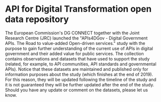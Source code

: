 # API for Digital Transformation open data repository
The European Commission's DG CONNECT together with the Joint Research Centre (JRC) launched the "APIs4DGov - Digital Government APIs. The Road to value-added Open-driven services." study with the purpose to gain further understanding of the current use of APIs in digital government and their added value for public services.
The collection contains observations and datasets that have used to support the study (related, for example, to API communities, API standards and governmental APIs). Notice that these datasets are maintained and published only for information purposes about the study (which finishes at the end of 2019). For this reason, they will be updated following the timeline of the study and it is not guaranteed they will be further updated after the end of the study. Should you have any update or comment on the datasets, please let us know.
